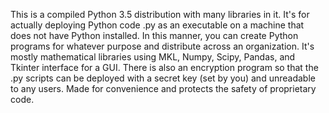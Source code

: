 This is a compiled Python 3.5 distribution with many libraries in it.  It's for actually deploying Python code .py as an executable on a machine that does not have Python installed.  In this manner, you can create Python programs for whatever purpose and distribute across an organization.  It's mostly mathematical libraries using MKL, Numpy, Scipy, Pandas, and Tkinter interface for a GUI.  There is also an encryption program so that the .py scripts can be deployed with a secret key (set by you) and unreadable to any users.  Made for convenience and protects the safety of proprietary code.
